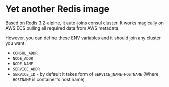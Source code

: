 # Yet another Redis image

Based on Redis 3.2-alpine, it auto-joins consul cluster. It works magically on AWS ECS pulling all required data from AWS metadata.

However, you can define these ENV variables and it should join any cluster you want:
- `CONSUL_ADDR`
- `NODE_ADDR`
- `NODE_NAME`
- `SERVICE_ADDR`
- `SERVICE_ID` - by default it takes form of `SERVICE_NAME-HOSTNAME` (Where `HOSTNAME` is container's host name)